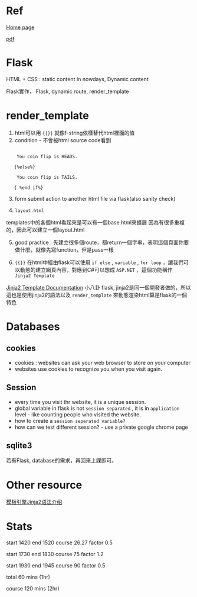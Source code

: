 # Ref

[Home page](https://cs50.harvard.edu/summer/2020/weeks/9/)

[pdf](https://cdn.cs50.net/2019/fall/lectures/9/lecture9.pdf)

# Flask

HTML + CSS : static content
In nowdays, Dynamic content

Flask實作， Flask, dynamic route, render_template

# render_template

1. html可以用 `{{}}` 就像f-string依樣替代html裡面的值
2. condition - 不會被html source code看到

```{% if number == 1%}

    You coin flip is HEADS.

   {%else%}

    You coin flip is TAILS.

   { %end if%}
```

3. form submit action to another html file via flask(also sanity check)

4. `layout.html`

templates中的各個html看起來是可以有一個base.html來擴展
因為有很多重複的，因此可以建立一個layout.html

5. good practice : 先建立很多個route，都return一個字串，表明這個頁面你要做什麼，就像先寫function，但是pass一樣

6. `{{}}` 在html中經由flask可以使用 `if else` ,  `variable` ,  `for loop` ，讓我們可以動態的建立網頁內容，對應到C#可以想成 `ASP.NET` ，這個功能稱作 ` Jinja2 Template`

[Jinja2 Template Documentation](https://jinja.palletsprojects.com/en/2.11.x/templates/)
小八卦 flask, jinja2是同一個開發者做的，所以這也是使用jinja2的語法以及 `render_template` 來動態渲染html算是flask的一個特色

# Databases

## cookies

* cookies : websites can ask your web browser to store on your computer
* websites use cookies to recognize you when you visit again.

## Session

* every time you visit thr website, it is a unique session.
* global variable in flask is not `session separated` , it is in `application` level - like counting people who visited the website.
* how to create a `session seperated variable?`
* how can we test different session? - use a private google chrome page

## sqlite3

若有Flask, database的需求，再回來上課即可。

# Other resource

[模板引擎Jinja2语法介绍](https://zhuanlan.zhihu.com/p/108288226)

# Stats

start 1420
end 1520
course 26.27
factor 0.5

start 1730
end 1830
course 75
factor 1.2

start 1930
end 1945
course 90
factor 0.5

total  60 mins (1hr)

course 120 mins (2hr)

